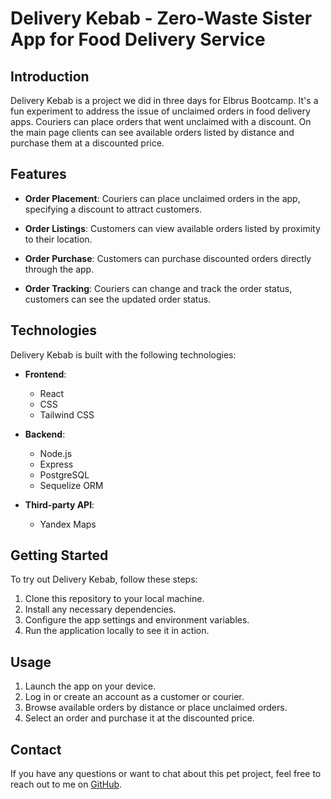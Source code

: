 # Delivery Kebab - Zero-Waste Sister App for Food Delivery Service

## Introduction

Delivery Kebab is a project we did in three days for Elbrus Bootcamp. It's a fun experiment to address the issue of unclaimed orders in food delivery apps. Couriers can place orders that went unclaimed with a discount. On the main page clients can see available orders listed by distance and purchase them at a discounted price.

## Features

- **Order Placement**: Couriers can place unclaimed orders in the app, specifying a discount to attract customers.

- **Order Listings**: Customers can view available orders listed by proximity to their location.

- **Order Purchase**: Customers can purchase discounted orders directly through the app.

- **Order Tracking**: Couriers can change and track the order status, customers can see the updated order status.

## Technologies

Delivery Kebab is built with the following technologies:

- **Frontend**:
  - React
  - CSS
  - Tailwind CSS

- **Backend**:
  - Node.js
  - Express
  - PostgreSQL
  - Sequelize ORM

- **Third-party API**:
  - Yandex Maps

## Getting Started

To try out Delivery Kebab, follow these steps:

1. Clone this repository to your local machine.
2. Install any necessary dependencies.
3. Configure the app settings and environment variables.
4. Run the application locally to see it in action.

## Usage

1. Launch the app on your device.
2. Log in or create an account as a customer or courier.
3. Browse available orders by distance or place unclaimed orders.
4. Select an order and purchase it at the discounted price.

## Contact

If you have any questions or want to chat about this pet project, feel free to reach out to me on [GitHub](https://github.com/quppety).
